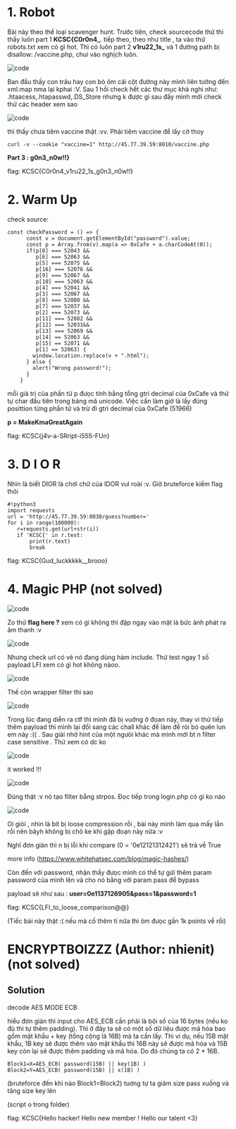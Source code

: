 # 1. Robot
Bài này theo thể loại scavenger hunt. Trước tiên, check sourcecode thử thì thấy luôn part 1 **KCSC{C0r0n4_**. tiếp theo, theo như title , ta vào thử robots.txt xem có gì hot. Thì có luôn part 2 **v1ru22_1s_** và 1 đường path bị disallow: /vaccine.php, chui vào nghịch luôn.

![code](./img/271764346_246416911000859_4981281264590071657_n.png)

Ban đầu thấy con trâu hay con bò ôm cái cột đường này
mình liên tưởng đến xml.map nma lại kphai :V. Sau 1 hồi check hết các thư mục khả nghi như: .htaacess,.htapasswd,.DS_Store nhưng k được gì sau đấy mình mới check thử các header xem sao

![code](./img/271928092_2996999603851134_5933202632202445206_n.png)

thì thấy chưa tiêm vaccine thật :vv. Phải tiêm vaccine để lấy cờ thoy
```
curl -v --cookie "vaccine=1" http://45.77.39.59:8010/vaccine.php
```
**Part 3 : g0n3_n0w!!}**

flag: KCSC{C0r0n4_v1ru22_1s_g0n3_n0w!!}

# 2. Warm Up
check source: 
```
const checkPassword = () => {
      const v = document.getElementById("password").value;
      const p = Array.from(v).map(a => 0xCafe + a.charCodeAt(0));
      if(p[0] === 52043 &&
         p[6] === 52063 &&
         p[5] === 52075 &&
         p[16] === 52076 &&
         p[9] === 52067 &&
         p[10] === 52063 &&
         p[4] === 52041 &&
         p[3] === 52067 &&
         p[8] === 52080 &&
         p[7] === 52037 &&
         p[2] === 52073 &&
         p[11] === 52082 &&
         p[12] === 52031&&
         p[13] === 52069 && 
         p[14] == 52063 && 
         p[15] == 52071 && 
         p[1] == 52063) {
        window.location.replace(v + ".html");
      } else {
        alert("Wrong password!");
      }
    }
```

mỗi giá trị của phần tử p đưọc tính bằng tổng gtri decimal của 0xCafe và thứ tự char đầu tiên trong bảng mã unicode. Việc cần làm giờ là lấy đúng posittion từng phần tử và trừ đi gtri decimal của 0xCafe (51966)

**p = MakeKmaGreatAgain**

flag: KCSC{j4v-a-SRript-i555-FUn}

# 3. D I O R
Nhìn là biết DIOR là chơi chữ của IDOR vul roài :v. Giờ bruteforce kiếm flag thôi
```
#!python3
import requests
url = 'http://45.77.39.59:8030/guess?number='
for i in range(100000):
   r=requests.get(url+str(i))
   if 'KCSC{' in r.text:
       print(r.text)
       break 
```

flag: KCSC{Gud_luckkkkk__brooo}

# 4. Magic PHP (not solved)

![code](img/269949043_3655712944553529_7819781494039002905_n.png)

Zo thử **flag here ?** xem có gì không thì đập ngay vào mặt là bức ảnh phát ra âm thanh :v

![code](img/272362688_977932259515912_8435929913555408896_n.png)

Nhưng check url có vẻ nó đang dùng hàm include. Thử test ngay 1 số payload LFI xem có gì hot không nàoo.

![code](img/271783110_469634581333012_1933157911709362608_n.png)

Thế còn wrapper filter thì sao

![code](img/272024649_267147778882188_5148163334776388874_n.png)

Trong lúc đang diễn ra ctf thì mình đã bị vuớng ở đọan này, thay vì thử tiếp thêm payload thì mình lại đổi sang các chall khác để làm để ròi bỏ quên lun em này :(( . Sau giải nhờ hint của một ngưòi khác mà mình mới bt n filter case sensitive . Thử xem có dc ko 

![code](img/271833420_920245672025253_3817514130183321568_n.png)

it worked !!! 

![code](img/272603881_621781855780464_2768362749392245346_n.png)

Đúng thật :v nó tạo filter bằng strpos. Đọc tiếp trong login.php có gì ko nào 

![code](img/271827060_465380818371427_8798760718085378557_n.png)

Oi giòi , nhìn là bít bị loose compression rồi , bài này mình làm qua mấy lần rồi nên bâyh không bị chô ke khi gặp đoạn này nữa :v 

Nghĩ đơn giản thì n bị lỗi khi compare (0 = '0e12121312421') sẽ trả về True

more info (https://www.whitehatsec.com/blog/magic-hashes/)

Còn đến với password, nhận thấy đưọc mình có thể tự gửi thêm param password của mình lên và cho nó bằng với param pass để bypass

payload sẽ như sau : **user=0e1137126905&pass=1&password=1**

flag: KCSC{LFI_to_loose_comparison@@}

(Tiếc bài này thật :( nếu mà cố thêm tí nữa thì ôm đưọc gần 1k points về rồi)


# ENCRYPTBOIZZZ (Author: nhienit) (not solved)

## Solution
decode AES MODE ECB 

hiểu đơn giản thì input cho AES_ECB cần phải là bội số của 16 bytes (nếu ko đủ thì tự thêm padding).
Thì ở đây ta sẽ có một số dữ liệu được mã hóa bao gồm mật khẩu + key (tổng cộng là 16B) mà ta cần lấy.
Thì ví dụ, nếu 15B mật khẩu, 1B key sẽ được thêm vào mật khẩu thì 16B này sẽ được mã hóa và 15B key còn lại sẽ được thêm padding và mã hóa. Do đó chúng ta có 2 * 16B.
```
Block1=X=AES_ECB( password(15B) || key(1B) )
Block2=Y=AES_ECB( password(15B) || x(1B) ) 
```
(bruteforce đến khi nào Block1=Block2) tuơng tự ta giảm size pass xuống và tăng size key lên 

(script o trong folder)

flag: KCSC{Hello hacker! Hello new member ! Hello our talent <3}